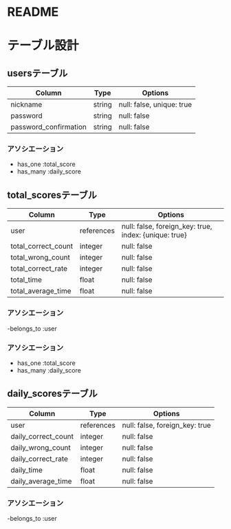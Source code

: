 # README

# テーブル設計

## usersテーブル

|Column|Type|Options|
|---|---|---|
|nickname|string|null: false, unique: true|
|password|string|null: false|
|password_confirmation|string|null: false|

### アソシエーション

- has_one :total_score
- has_many :daily_score

## total_scoresテーブル

|Column|Type|Options|
|---|---|---|
|user|references|null: false, foreign_key: true, index: {unique: true}|
|total_correct_count|integer|null: false|
|total_wrong_count|integer|null: false|
|total_correct_rate|integer|null: false|
|total_time|float|null: false|
|total_average_time|float|null: false|

### アソシエーション

-belongs_to :user

### アソシエーション

- has_one :total_score
- has_many :daily_score

## daily_scoresテーブル

|Column|Type|Options|
|---|---|---|
|user|references|null: false, foreign_key: true|
|daily_correct_count|integer|null: false|
|daily_wrong_count|integer|null: false|
|daily_correct_rate|integer|null: false|
|daily_time|float|null: false|
|daily_average_time|float|null: false|

### アソシエーション

-belongs_to :user
